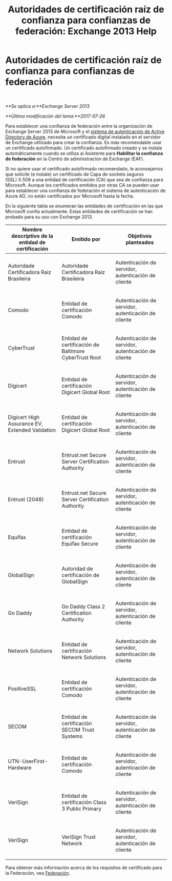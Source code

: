 ﻿---
title: 'Autoridades de certificación raíz de confianza para confianzas de federación: Exchange 2013 Help'
TOCTitle: Autoridades de certificación raíz de confianza para confianzas de federación
ms:assetid: d4224bf5-69b3-484c-8a70-4f230d3dbdd9
ms:mtpsurl: https://technet.microsoft.com/es-es/library/Ee332350(v=EXCHG.150)
ms:contentKeyID: 48268731
ms.date: 05/22/2018
mtps_version: v=EXCHG.150
ms.translationtype: MT
---

# Autoridades de certificación raíz de confianza para confianzas de federación

 

_**Se aplica a:**Exchange Server 2013_

_**Última modificación del tema:**2017-07-26_

Para establecer una confianza de federación entre la organización de Exchange Server 2013 de Microsoft y el [sistema de autenticación de Active Directory de Azure](https://go.microsoft.com/fwlink/p/?linkid=135986), necesita un certificado digital instalado en el servidor de Exchange utilizado para crear la confianza. Es más recomendable usar un certificado autofirmado. Un certificado autofirmado creado y se instala automáticamente cuando se utiliza al Asistente para **Habilitar la confianza de federación** en la Centro de administración de Exchange (EAF).

Si no quiere usar el certificado autofirmado recomendado, le aconsejamos que solicite (e instale) un certificado de Capa de sockets seguros (SSL) X.509 a una entidad de certificación (CA) que sea de confianza para Microsoft. Aunque los certificados emitidos por otras CA se pueden usar para establecer una confianza de federación el sistema de autenticación de Azure AD, no están certificados por Microsoft hasta la fecha.

En la siguiente tabla se enumeran las entidades de certificación en las que Microsoft confía actualmente. Estas entidades de certificación se han probado para su uso con Exchange 2013.


<table>
<colgroup>
<col style="width: 33%" />
<col style="width: 33%" />
<col style="width: 33%" />
</colgroup>
<thead>
<tr class="header">
<th>Nombre descriptivo de la entidad de certificación</th>
<th>Emitido por</th>
<th>Objetivos planteados</th>
</tr>
</thead>
<tbody>
<tr class="odd">
<td><p>Autoridade Certificadora Raiz Brasileira</p></td>
<td><p>Autoridade Certificadora Raiz Brasileira</p></td>
<td><p>Autenticación de servidor, autenticación de cliente</p></td>
</tr>
<tr class="even">
<td><p>Comodo</p></td>
<td><p>Entidad de certificación Comodo</p></td>
<td><p>Autenticación de servidor, autenticación de cliente</p></td>
</tr>
<tr class="odd">
<td><p>CyberTrust</p></td>
<td><p>Entidad de certificación de Baltimore CyberTrust Root</p></td>
<td><p>Autenticación de servidor, autenticación de cliente</p></td>
</tr>
<tr class="even">
<td><p>Digicert</p></td>
<td><p>Entidad de certificación Digicert Global Root</p></td>
<td><p>‎Autenticación de servidor, autenticación de cliente</p></td>
</tr>
<tr class="odd">
<td><p>Digicert High Assurance EV, Extended Validation</p></td>
<td><p>Entidad de certificación Digicert Global Root</p></td>
<td><p>‎Autenticación de servidor, autenticación de cliente</p></td>
</tr>
<tr class="even">
<td><p>Entrust</p></td>
<td><p>Entrust.net Secure Server Certification Authority</p></td>
<td><p>Autenticación de servidor, autenticación de cliente</p></td>
</tr>
<tr class="odd">
<td><p>Entrust (2048)</p></td>
<td><p>Entrust.net Secure Server Certification Authority</p></td>
<td><p>Autenticación de servidor, autenticación de cliente</p></td>
</tr>
<tr class="even">
<td><p>Equifax</p></td>
<td><p>Entidad de certificación Equifax Secure</p></td>
<td><p>‎‎Autenticación de servidor, autenticación de cliente</p></td>
</tr>
<tr class="odd">
<td><p>GlobalSign</p></td>
<td><p>Autoridad de certificación de GlobalSign</p></td>
<td><p>‎Autenticación de servidor, autenticación de cliente</p></td>
</tr>
<tr class="even">
<td><p>Go Daddy</p></td>
<td><p>Go Daddy Class 2 Certification Authority</p></td>
<td><p>‎Autenticación de servidor, autenticación de cliente</p></td>
</tr>
<tr class="odd">
<td><p>Network Solutions</p></td>
<td><p>Entidad de certificación Network Solutions</p></td>
<td><p>Autenticación de servidor, autenticación de cliente</p></td>
</tr>
<tr class="even">
<td><p>PositiveSSL</p></td>
<td><p>Entidad de certificación Comodo</p></td>
<td><p>‎Autenticación de servidor, autenticación de cliente</p></td>
</tr>
<tr class="odd">
<td><p>SECOM</p></td>
<td><p>Entidad de certificación SECOM Trust Systems</p></td>
<td><p>‎Autenticación de servidor, autenticación de cliente</p></td>
</tr>
<tr class="even">
<td><p>UTN-UserFirst-Hardware</p></td>
<td><p>Entidad de certificación Comodo</p></td>
<td><p>Autenticación de servidor, autenticación de cliente</p></td>
</tr>
<tr class="odd">
<td><p>VeriSign</p></td>
<td><p>Entidad de certificación Class 3 Public Primary</p></td>
<td><p>Autenticación de servidor, autenticación de cliente</p></td>
</tr>
<tr class="even">
<td><p>VeriSign</p></td>
<td><p>VeriSign Trust Network</p></td>
<td><p>‎Autenticación de servidor, autenticación de cliente</p></td>
</tr>
</tbody>
</table>


Para obtener más información acerca de los requisitos de certificado para la Federación, vea [Federación](federation-exchange-2013-help.md).

